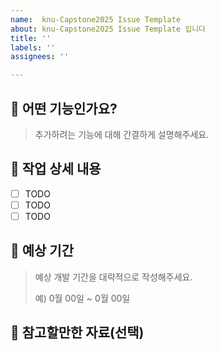 ```yaml
---
name:  knu-Capstone2025 Issue Template
about: knu-Capstone2025 Issue Template 입니다
title: ''
labels: ''
assignees: ''

---
```


## 🧐 어떤 기능인가요?

> 추가하려는 기능에 대해 간결하게 설명해주세요.


## 🔧 작업 상세 내용
- [ ] TODO
- [ ] TODO
- [ ] TODO

## 📆 예상 기간

> 예상 개발 기간을 대략적으로 작성해주세요.
> 
> 예) 0월 00일 ~ 0월 00일


## 📙 참고할만한 자료(선택)
